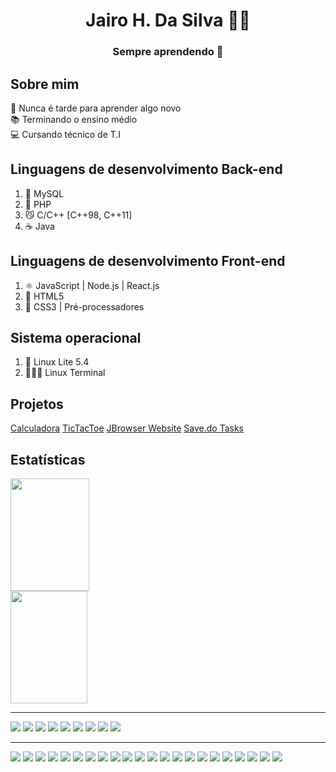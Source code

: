 <h1 align="center">Jairo H. Da Silva 👨‍💻</h1> 
<h3 align="center">Sempre aprendendo 📌</h3>

## Sobre mim
🌱 Nunca é tarde para aprender algo novo <br>
📚 Terminando o ensino médio <br>
💻 Cursando técnico de T.I <br>

## Linguagens de desenvolvimento Back-end
1. 🐬 MySQL
2. 🐘 PHP
3. 😼 C/C++ [C++98, C++11]
4. ☕ Java

## Linguagens de desenvolvimento Front-end
1. ⚛️ JavaScript | Node.js | React.js
2. 📄 HTML5
3. 📰 CSS3 | Pré-processadores

## Sistema operacional
1. 🐧 Linux Lite 5.4
2. 🕵🏽‍♂️ Linux Terminal

## Projetos
[Calculadora](https://jairosilva2005.github.io/javascript-calculator/)
[TicTacToe](https://jairosilva2005.github.io/tictactoe/)
[JBrowser Website](http://jbrowser-website.vercel.app/)
[Save.do Tasks](https://cdpn.io/jairosilva2005/debug/QWvydEd/bZrQWKQDOaWk)

## Estatísticas

<div>
  <img src="https://github-readme-stats.vercel.app/api?username=jairosilva2005&show_icons=true&theme=dracula" width="50%" height="180em">
  <img src="https://github-readme-stats.vercel.app/api/top-langs/?username=jairosilva2005&layout=compact&theme=dracula&hide=html" width="49.5%" height="180em">
</div>

<hr>

![](https://emojis.slackmojis.com/emojis/images/1613270271/12726/space_float.gif?1613270271)
![](https://emojis.slackmojis.com/emojis/images/1579644131/7581/elmofire.gif?1579644131)
![](https://emojis.slackmojis.com/emojis/images/1614889658/17301/computer.gif?1614889658)
![](https://emojis.slackmojis.com/emojis/images/1520808873/3643/cool-doge.gif?1520808873)
![](https://emojis.slackmojis.com/emojis/images/1561763719/5906/this-is-fine-fire.gif?1561763719)
![](https://emojis.slackmojis.com/emojis/images/1554740062/5584/deployparrot.gif?1554740062)
![](https://emojis.slackmojis.com/emojis/images/1626363216/47507/pepe-hacker.gif?1626363216)
![](https://emojis.slackmojis.com/emojis/images/1580448086/7667/think-about-it.png?1580448086)
![](https://emojis.slackmojis.com/emojis/images/1589323974/9036/stonks.png?1589323974)

<hr>

![](https://img.shields.io/static/v1?label=%20&message=JavaScript&color=333&style=for-the-badge&logo=javascript) ![](https://img.shields.io/static/v1?label=%20&message=React&color=333&style=for-the-badge&logo=react) ![](https://img.shields.io/static/v1?label=%20&message=PHP&color=333&style=for-the-badge&logo=php) ![](https://img.shields.io/static/v1?label=%20&message=C&color=333&style=for-the-badge&logo=c) ![](https://img.shields.io/static/v1?label=%20&message=CPP&color=333&style=for-the-badge&logo=cplusplus) ![](https://img.shields.io/static/v1?label=%20&message=MySQL&color=333&style=for-the-badge&logo=mysql) ![](https://img.shields.io/static/v1?label=%20&message=SCSS&color=333&style=for-the-badge&logo=sass) ![](https://img.shields.io/static/v1?label=%20&message=node&color=333&style=for-the-badge&logo=node.js) ![](https://img.shields.io/static/v1?label=%20&message=html&color=333&style=for-the-badge&logo=html5) ![](https://img.shields.io/static/v1?label=%20&message=css&color=333&style=for-the-badge&logo=css3) ![](https://img.shields.io/static/v1?label=%20&message=Visual%20Studio%20Code&color=333&style=for-the-badge&logo=visual-studio-code) ![](https://img.shields.io/static/v1?label=%20&message=atom&color=333&style=for-the-badge&logo=atom) ![](https://img.shields.io/static/v1?label=%20&message=Java&color=333&style=for-the-badge&logo=java) ![](https://img.shields.io/static/v1?label=%20&message=Linux&color=333&style=for-the-badge&logo=linux) ![](https://img.shields.io/static/v1?label=%20&message=Windows%20XP/7/10&color=333&style=for-the-badge&logo=windows) ![](https://img.shields.io/static/v1?label=%20&message=Vim&color=333&style=for-the-badge&logo=vim) ![](https://img.shields.io/static/v1?label=%20&message=eclipse&color=333&style=for-the-badge&logo=eclipse) ![](https://img.shields.io/static/v1?label=%20&message=express&color=333&style=for-the-badge&logo=express) ![](https://img.shields.io/static/v1?label=%20&message=vivaldi&color=333&style=for-the-badge&logo=vivaldi) ![](https://img.shields.io/static/v1?label=%20&message=insomnia&color=333&style=for-the-badge&logo=insomnia) ![](https://img.shields.io/static/v1?label=%20&message=stackoverflow&color=333&style=for-the-badge&logo=stackoverflow) ![](https://img.shields.io/static/v1?label=%20&message=geeksforgeeks&color=333&style=for-the-badge&logo=geeksforgeeks)
